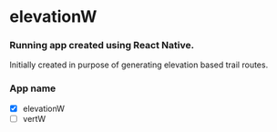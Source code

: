 # elevationW
### Running app created using React Native.
Initially created in purpose of generating elevation based trail routes.

### App name
- [x] elevationW
- [ ] vertW
